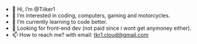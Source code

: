 - 👋 Hi, I’m @Tiiker1
- 👀 I’m interested in coding, computers, gaming and motorcycles.
- 🌱 I’m currently learning to code better.
- 💞️ Looking for front-end dev (not paid since i wont get anymoney either).
- 📫 How to reach me? with email: tkr1.cloud@gmail.com

<!---
Tiiker1/Tiiker1 is a ✨ special ✨ repository because its `README.md` (this file) appears on your GitHub profile.
You can click the Preview link to take a look at your changes.
--->
